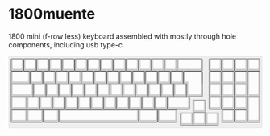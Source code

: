 # 1800muente

1800 mini (f-row less) keyboard assembled with mostly through hole components, including usb type-c.  
  
  
![](./docs/images/layout.jpg)

